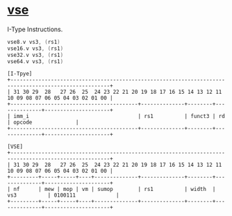 # [vse](../src/main/scala/vse)

I-Type Instructions.

```asm
vse8.v vs3, (rs1)
vse16.v vs3, (rs1)
vse32.v vs3, (rs1)
vse64.v vs3, (rs1)
```

    [I-Tpye]
    +------------------------------------------------------------------------------------------------------+
    | 31 30 29  28   27 26  25  24 23 22 21 20 19 18 17 16 15 14 13 12 11 10 09 08 07 06 05 04 03 02 01 00 |
    +-----------------------------------------+--------------+--------+--------------+---------------------+
    | imm_i                                   | rs1          | funct3 | rd           | opcode              |
    +-----------------------------------------+--------------+--------+--------------+---------------------+

    [VSE]
    +------------------------------------------------------------------------------------------------------+
    | 31 30 29  28   27 26  25  24 23 22 21 20 19 18 17 16 15 14 13 12 11 10 09 08 07 06 05 04 03 02 01 00 |
    +---------+-----+-----+----+--------------+--------------+--------+--------------+---------------------+
    | nf      | mew | mop | vm | sumop        | rs1          | width  | vs3          | 0100111             |
    +---------+-----+-----+----+--------------+--------------+--------+--------------+---------------------+
    